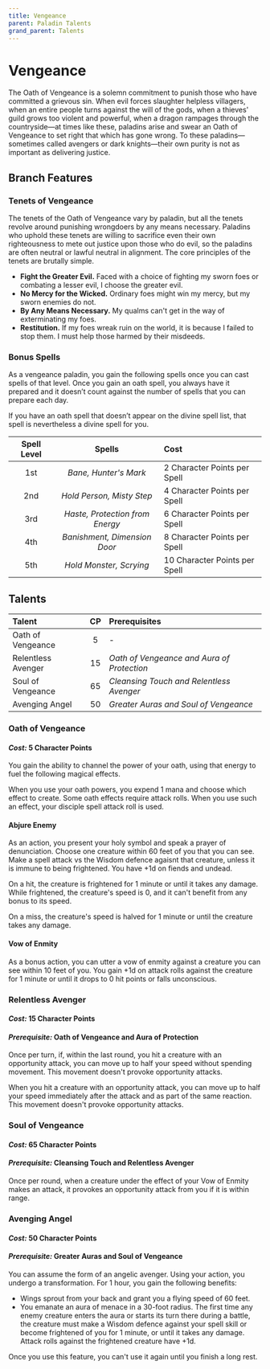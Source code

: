 ```yaml
---
title: Vengeance
parent: Paladin Talents
grand_parent: Talents
---
```


# Vengeance
The Oath of Vengeance is a solemn commitment to punish those who have committed a grievous sin. When evil forces slaughter helpless villagers, when an entire people turns against the will of the gods, when a thieves' guild grows too violent and powerful, when a dragon rampages through the countryside—at times like these, paladins arise and swear an Oath of Vengeance to set right that which has gone wrong. To these paladins—sometimes called avengers or dark knights—their own purity is not as important as delivering justice.

## Branch Features

### Tenets of Vengeance
The tenets of the Oath of Vengeance vary by paladin, but all the tenets revolve around punishing wrongdoers by any means necessary. Paladins who uphold these tenets are willing to sacrifice even their own righteousness to mete out justice upon those who do evil, so the paladins are often neutral or lawful neutral in alignment. The core principles of the tenets are brutally simple.

* **Fight the Greater Evil.** Faced with a choice of fighting my sworn foes or combating a lesser evil, I choose the greater evil.
* **No Mercy for the Wicked.** Ordinary foes might win my mercy, but my sworn enemies do not.
* **By Any Means Necessary.** My qualms can't get in the way of exterminating my foes.
* **Restitution.** If my foes wreak ruin on the world, it is because I failed to stop them. I must help those harmed by their misdeeds.

### Bonus Spells
As a vengeance paladin, you gain the following spells once you can cast spells of that level. Once you gain an oath spell, you always have it prepared and it doesn’t count against the number of spells that you can prepare each day.

If you have an oath spell that doesn’t appear on the divine spell list, that spell is nevertheless a divine spell for you.

| Spell Level | Spells | Cost |
|:-----------:|:------:|:-----|
| 1st | *Bane, Hunter's Mark* | 2 Character Points per Spell |
| 2nd | *Hold Person, Misty Step* | 4 Character Points per Spell |
| 3rd | *Haste, Protection from Energy* | 6 Character Points per Spell |
| 4th | *Banishment, Dimension Door* | 8 Character Points per Spell |
| 5th | *Hold Monster, Scrying* | 10 Character Points per Spell |

## Talents

| Talent | CP | Prerequisites |
|:-------|:--:|:--------------|
| Oath of Vengeance  | 5  | - |
| Relentless Avenger | 15 | *Oath of Vengeance and Aura of Protection* |
| Soul of Vengeance  | 65 | *Cleansing Touch and Relentless Avenger* |
| Avenging Angel     | 50 | *Greater Auras and Soul of Vengeance* |

### Oath of Vengeance
#### *Cost:* 5 Character Points
You gain the ability to channel the power of your oath, using that energy to fuel the following magical effects.

When you use your oath powers, you expend 1 mana and choose which effect to create. Some oath effects require attack rolls. When you use such an effect, your disciple spell attack roll is used.

#### Abjure Enemy
As an action, you present your holy symbol and speak a prayer of denunciation. Choose one creature within 60 feet of you that you can see. Make a spell attack vs the Wisdom defence agaisnt that creature, unless it is immune to being frightened. You have +1d on fiends and undead.

On a hit, the creature is frightened for 1 minute or until it takes any damage. While frightened, the creature's speed is 0, and it can't benefit from any bonus to its speed.

On a miss, the creature's speed is halved for 1 minute or until the creature takes any damage.

#### Vow of Enmity
As a bonus action, you can utter a vow of enmity against a creature you can see within 10 feet of you. You gain +1d on attack rolls against the creature for 1 minute or until it drops to 0 hit points or falls unconscious.

### Relentless Avenger
#### *Cost:* 15 Character Points
#### *Prerequisite:* Oath of Vengeance and Aura of Protection
Once per turn, if, within the last round, you hit a creature with an opportunity attack, you can move up to half your speed without spending movement. This movement doesn't provoke opportunity attacks.

When you hit a creature with an opportunity attack, you can move up to half your speed immediately after the attack and as part of the same reaction. This movement doesn't provoke opportunity attacks.

### Soul of Vengeance
#### *Cost:* 65 Character Points
#### *Prerequisite:* Cleansing Touch and Relentless Avenger
Once per round, when a creature under the effect of your Vow of Enmity makes an attack, it provokes an opportunity attack from you if it is within range.

### Avenging Angel
#### *Cost:* 50 Character Points
#### *Prerequisite:* Greater Auras and Soul of Vengeance
You can assume the form of an angelic avenger. Using your action, you undergo a transformation. For 1 hour, you gain the following benefits:

* Wings sprout from your back and grant you a flying speed of 60 feet.
* You emanate an aura of menace in a 30-foot radius. The first time any enemy creature enters the aura or starts its turn there during a battle, the creature must make a Wisdom defence against your spell skill or become frightened of you for 1 minute, or until it takes any damage. Attack rolls against the frightened creature have +1d.

Once you use this feature, you can't use it again until you finish a long rest.

